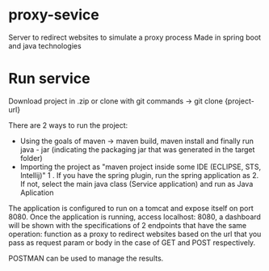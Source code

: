 # proxy-sevice
Server to redirect websites to simulate a proxy process
Made in spring boot and java technologies

# Run service
Download project in .zip or clone with git commands -> git clone {project-url}

There are 2 ways to run the project:
* Using the goals of maven -> maven build, maven install and finally run java - jar (indicating the packaging jar that was generated in the target folder)
* Importing the project as "maven project inside some IDE (ECLIPSE, STS, Intellij)"
    1 . If you have the spring plugin, run the spring application as
    2. If not, select the main java class (Service application) and
       run as Java Aplication

The application is configured to run on a tomcat and expose itself on port 8080.
Once the application is running, access localhost: 8080, a dashboard will be shown with the specifications of 2 endpoints that have the same operation: function as a proxy to redirect websites based on the url that you pass as request param or body in the case of GET and POST respectively.

POSTMAN can be used to manage the results.
